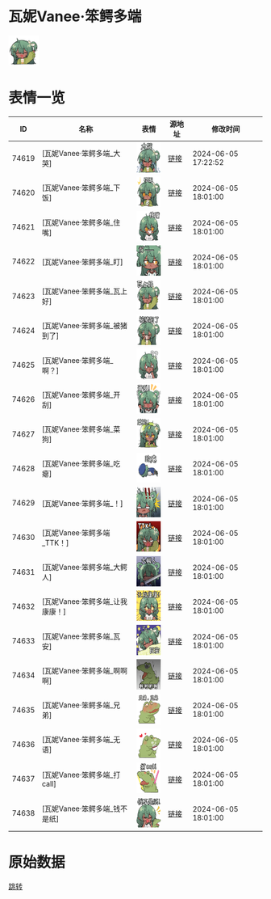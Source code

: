 # 瓦妮Vanee·笨鳄多端

<img src="./cover.png" height="60" alt="cover" />

# 表情一览

|ID|名称|表情|源地址|修改时间|
|----|----|----|----|----|
|74619|[瓦妮Vanee·笨鳄多端_大哭]|<img src="./pic/074619_%5B瓦妮Vanee·笨鳄多端_大哭%5D.png" height="60" alt="大哭"/>|[链接](https://i0.hdslb.com/bfs/garb/8e73e222abad98aa33f8cde047b36ddf2d163095.png)|2024-06-05 17:22:52|
|74620|[瓦妮Vanee·笨鳄多端_下饭]|<img src="./pic/074620_%5B瓦妮Vanee·笨鳄多端_下饭%5D.png" height="60" alt="下饭"/>|[链接](https://i0.hdslb.com/bfs/garb/6f810c253d6295e4bc70b362d17a62db63f70cf1.png)|2024-06-05 18:01:00|
|74621|[瓦妮Vanee·笨鳄多端_住嘴]|<img src="./pic/074621_%5B瓦妮Vanee·笨鳄多端_住嘴%5D.png" height="60" alt="住嘴"/>|[链接](https://i0.hdslb.com/bfs/garb/9194a51a0fb89a9222426ca78b0326efc38acf93.png)|2024-06-05 18:01:00|
|74622|[瓦妮Vanee·笨鳄多端_盯]|<img src="./pic/074622_%5B瓦妮Vanee·笨鳄多端_盯%5D.png" height="60" alt="盯"/>|[链接](https://i0.hdslb.com/bfs/garb/d7140f0559d52eadb5d44a136c74affa87be8cc0.png)|2024-06-05 18:01:00|
|74623|[瓦妮Vanee·笨鳄多端_瓦上好]|<img src="./pic/074623_%5B瓦妮Vanee·笨鳄多端_瓦上好%5D.png" height="60" alt="瓦上好"/>|[链接](https://i0.hdslb.com/bfs/garb/65ae8b7bac7cb71723596be78d7766e23fa8a776.png)|2024-06-05 18:01:00|
|74624|[瓦妮Vanee·笨鳄多端_被猪到了]|<img src="./pic/074624_%5B瓦妮Vanee·笨鳄多端_被猪到了%5D.png" height="60" alt="被猪到了"/>|[链接](https://i0.hdslb.com/bfs/garb/1ab4bf632327e45071071d47d35e0c24bd95f290.png)|2024-06-05 18:01:00|
|74625|[瓦妮Vanee·笨鳄多端_啊？]|<img src="./pic/074625_%5B瓦妮Vanee·笨鳄多端_啊？%5D.png" height="60" alt="啊？"/>|[链接](https://i0.hdslb.com/bfs/garb/06b810a89164cc0d886c03e136f957d448a4473a.png)|2024-06-05 18:01:00|
|74626|[瓦妮Vanee·笨鳄多端_开刮]|<img src="./pic/074626_%5B瓦妮Vanee·笨鳄多端_开刮%5D.png" height="60" alt="开刮"/>|[链接](https://i0.hdslb.com/bfs/garb/e0bdcf446051975443ce8dba68b0804277363b82.png)|2024-06-05 18:01:00|
|74627|[瓦妮Vanee·笨鳄多端_菜狗]|<img src="./pic/074627_%5B瓦妮Vanee·笨鳄多端_菜狗%5D.png" height="60" alt="菜狗"/>|[链接](https://i0.hdslb.com/bfs/garb/3a394c55811e6b7ecc8183a500835c49df43e316.png)|2024-06-05 18:01:00|
|74628|[瓦妮Vanee·笨鳄多端_吃瘪]|<img src="./pic/074628_%5B瓦妮Vanee·笨鳄多端_吃瘪%5D.png" height="60" alt="吃瘪"/>|[链接](https://i0.hdslb.com/bfs/garb/6726372a6aefd370c792ab3445a2b96b8daa10a5.png)|2024-06-05 18:01:00|
|74629|[瓦妮Vanee·笨鳄多端_！]|<img src="./pic/074629_%5B瓦妮Vanee·笨鳄多端_！%5D.png" height="60" alt="！"/>|[链接](https://i0.hdslb.com/bfs/garb/204f6eadbf9de5a54609697b2c2942f67b34ac61.png)|2024-06-05 18:01:00|
|74630|[瓦妮Vanee·笨鳄多端_TTK！]|<img src="./pic/074630_%5B瓦妮Vanee·笨鳄多端_TTK！%5D.png" height="60" alt="TTK！"/>|[链接](https://i0.hdslb.com/bfs/garb/dbc912fbfb7e845006086d73027a6c02eaa5fd73.png)|2024-06-05 18:01:00|
|74631|[瓦妮Vanee·笨鳄多端_大鳄人]|<img src="./pic/074631_%5B瓦妮Vanee·笨鳄多端_大鳄人%5D.png" height="60" alt="大鳄人"/>|[链接](https://i0.hdslb.com/bfs/garb/f2f950cc00ac7b1f4d295ba9c1202bff782dd863.png)|2024-06-05 18:01:00|
|74632|[瓦妮Vanee·笨鳄多端_让我康康！]|<img src="./pic/074632_%5B瓦妮Vanee·笨鳄多端_让我康康！%5D.png" height="60" alt="让我康康！"/>|[链接](https://i0.hdslb.com/bfs/garb/20a5fbab215c192a94ee444188bf8c3f7a70aaee.png)|2024-06-05 18:01:00|
|74633|[瓦妮Vanee·笨鳄多端_瓦安]|<img src="./pic/074633_%5B瓦妮Vanee·笨鳄多端_瓦安%5D.png" height="60" alt="瓦安"/>|[链接](https://i0.hdslb.com/bfs/garb/bae84fd1a9cf52b995c34ee4bda87dc3393cc0c4.png)|2024-06-05 18:01:00|
|74634|[瓦妮Vanee·笨鳄多端_啊啊啊]|<img src="./pic/074634_%5B瓦妮Vanee·笨鳄多端_啊啊啊%5D.png" height="60" alt="啊啊啊"/>|[链接](https://i0.hdslb.com/bfs/garb/9110ace4fdf9928a587c2b5814d0bcfddf574258.png)|2024-06-05 18:01:00|
|74635|[瓦妮Vanee·笨鳄多端_兄弟]|<img src="./pic/074635_%5B瓦妮Vanee·笨鳄多端_兄弟%5D.png" height="60" alt="兄弟"/>|[链接](https://i0.hdslb.com/bfs/garb/90cfb4479af4fe666147e64f5c6bcbe57d2971fc.png)|2024-06-05 18:01:00|
|74636|[瓦妮Vanee·笨鳄多端_无语]|<img src="./pic/074636_%5B瓦妮Vanee·笨鳄多端_无语%5D.png" height="60" alt="无语"/>|[链接](https://i0.hdslb.com/bfs/garb/5e591a60058d9fe0219921c89bd36e75d0ab5a2b.png)|2024-06-05 18:01:00|
|74637|[瓦妮Vanee·笨鳄多端_打call]|<img src="./pic/074637_%5B瓦妮Vanee·笨鳄多端_打call%5D.png" height="60" alt="打call"/>|[链接](https://i0.hdslb.com/bfs/garb/9fcb5d87fbffbeeba78abe7a1d565e52f62bb72a.png)|2024-06-05 18:01:00|
|74638|[瓦妮Vanee·笨鳄多端_钱不是纸]|<img src="./pic/074638_%5B瓦妮Vanee·笨鳄多端_钱不是纸%5D.png" height="60" alt="钱不是纸"/>|[链接](https://i0.hdslb.com/bfs/garb/c6da894e894c5907429605285926d28aa589478d.png)|2024-06-05 18:01:00|

# 原始数据

[跳转](./raw.json)

